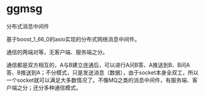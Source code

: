# ggmsg
分布式消息中间件

基于boost_1_66_0的asio实现的分布式网络消息中间件。

通信的两端对等，无客户端、服务端之分。

通信都是双方相互的，A与B建立连通后，可以进行A问B答、A推送到B、B问A答、B推送到A；不分模式，只是发送消息（数据），由于socket本身全双工，所以一个socket就可以满足大多数情况了。不像MQ之类的消息中间件，有服务端、客户端之分；还分多种通信模式。

